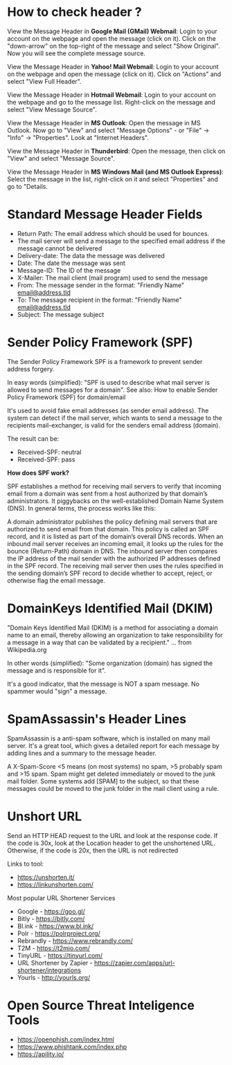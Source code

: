 # How to check header ?

View the Message Header in **Google Mail (GMail) Webmail**:
Login to your account on the webpage and open the message (click on it). Click on the "down-arrow" on the top-right of the message and select "Show Original". Now you will see the complete message source.

View the Message Header in **Yahoo! Mail Webmail**:
Login to your account on the webpage and open the message (click on it). 
Click on "Actions" and select "View Full Header".

View the Message Header in **Hotmail Webmail**:
Login to your account on the webpage and go to the message list. 
Right-click on the message and select "View Message Source". 

View the Message Header in **MS Outlook**:
Open the message in MS Outlook. Now go to "View" and select "Message Options" - or "File" -> "Info" -> "Properties".
Look at "Internet Headers".

View the Message Header in **Thunderbird**:
Open the message, then click on "View" and select "Message Source".

View the Message Header in **MS Windows Mail (and MS Outlook Express)**:
Select the message in the list, right-click on it and select "Properties" and go to "Details.

# Standard Message Header Fields

- Return Path: The email address which should be used for bounces.
- The mail server will send a message to the specified email address if the message cannot be delivered
- Delivery-date: The data the message was delivered
- Date: The date the message was sent
- Message-ID: The ID of the message
- X-Mailer: The mail client (mail program) used to send the message
- From: The message sender in the format: "Friendly Name" <email@address.tld>
- To: The message recipient in the format: "Friendly Name" <email@address.tld>
- Subject: The message subject

# Sender Policy Framework (SPF)

The Sender Policy Framework SPF is a framework to prevent sender address forgery.

In easy words (simplified): 
"SPF is used to describe what mail server is allowed to send messages for a domain".
See also: How to enable Sender Policy Framework (SPF) for domain/email

It's used to avoid fake email addresses (as sender email address). The system can detect if the mail server, which wants to send a message to the recipients mail-exchanger, is valid for the senders email address (domain).

The result can be:
- Received-SPF: neutral
- Received-SPF: pass

**How does SPF work?**

SPF establishes a method for receiving mail servers to verify that incoming email from a domain was sent from a host authorized by that domain’s administrators. It piggybacks on the well-established Domain Name System (DNS). In general terms, the process works like this:

A domain administrator publishes the policy defining mail servers that are authorized to send email from that domain. This policy is called an SPF record, and it is listed as part of the domain’s overall DNS records.
When an inbound mail server receives an incoming email, it looks up the rules for the bounce (Return-Path) domain in DNS. The inbound server then compares the IP address of the mail sender with the authorized IP addresses defined in the SPF record.
The receiving mail server then uses the rules specified in the sending domain’s SPF record to decide whether to accept, reject, or otherwise flag the email message.

# DomainKeys Identified Mail (DKIM)

"Domain Keys Identified Mail (DKIM) is a method for associating a domain name to an email, thereby allowing an organization to take responsibility for a message in a way that can be validated by a recipient." ... from Wikipedia.org

In other words (simplified): 
"Some organization (domain) has signed the message and is responsible for it".

It's a good indicator, that the message is NOT a spam message. No spammer would "sign" a message.

# SpamAssassin's Header Lines
SpamAssassin is a anti-spam software, which is installed on many mail server. It's a great tool, which gives a detailed report for each message by adding lines and a summary to the message header.

A X-Spam-Score <5 means (on most systems) no spam, >5 probably spam and >15 spam. Spam might get deleted immediately or moved to the junk mail folder. Some systems add [SPAM] to the subject, so that these messages could be moved to the junk folder in the mail client using a rule.

# Unshort URL
Send an HTTP HEAD request to the URL and look at the response code. If the code is 30x, look at the Location header to get the unshortened URL. Otherwise, if the code is 20x, then the URL is not redirected

Links to tool:
- https://unshorten.it/
- https://linkunshorten.com/

Most popular URL Shortener Services
- Google - https://goo.gl/
- Bitly - https://bitly.com/
- Bl.ink - https://www.bl.ink/
- Polr - https://polrproject.org/
- Rebrandly - https://www.rebrandly.com/
- T2M - https://t2mio.com/
- TinyURL - https://tinyurl.com/
- URL Shortener by Zapier - https://zapier.com/apps/url-shortener/integrations
- Yourls - http://yourls.org/

# Open Source Threat Inteligence Tools

- https://openphish.com/index.html
- https://www.phishtank.com/index.php
- https://apility.io/

